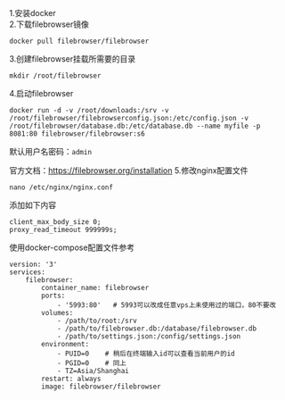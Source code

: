 1.安装docker  
2.下载filebrowser镜像  
```
docker pull filebrowser/filebrowser
```
3.创建filebrowser挂载所需要的目录
```
mkdir /root/filebrowser
```
4.启动filebrowser
```
docker run -d -v /root/downloads:/srv -v /root/filebrowser/filebrowserconfig.json:/etc/config.json -v /root/filebrowser/database.db:/etc/database.db --name myfile -p 8081:80 filebrowser/filebrowser:s6
```

默认用户名密码：```admin```  

官方文档：https://filebrowser.org/installation
5.修改nginx配置文件  
```
nano /etc/nginx/nginx.conf 
```  
添加如下内容  
```
client_max_body_size 0;
proxy_read_timeout 999999s;
```

使用docker-compose配置文件参考  
```
version: '3'
services:
    filebrowser:
        container_name: filebrowser
        ports:
            - '5993:80'   # 5993可以改成任意vps上未使用过的端口，80不要改
        volumes:
            - /path/to/root:/srv
            - /path/to/filebrowser.db:/database/filebrowser.db
            - /path/to/settings.json:/config/settings.json
        environment:
            - PUID=0    # 稍后在终端输入id可以查看当前用户的id
            - PGID=0    # 同上
            - TZ=Asia/Shanghai
        restart: always
        image: filebrowser/filebrowser
```
